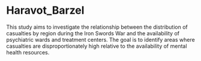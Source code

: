 # Haravot_Barzel
This study aims to investigate the relationship between the distribution of casualties by region during the Iron Swords War and the availability of psychiatric wards and treatment centers. The goal is to identify areas where casualties are disproportionately high relative to the availability of mental health resources.
